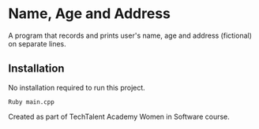 # Name, Age and Address
A program that records and prints user's name, age and address (fictional) on separate lines.

## Installation
No installation required to run this project.
```
Ruby main.cpp
```

Created as part of TechTalent Academy Women in Software course.